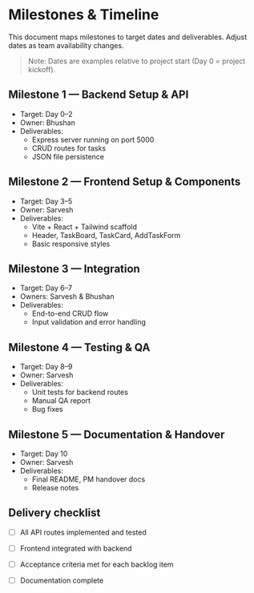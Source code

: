 # Milestones & Timeline

This document maps milestones to target dates and deliverables. Adjust dates as team availability changes.

> Note: Dates are examples relative to project start (Day 0 = project kickoff).

## Milestone 1 — Backend Setup & API
- Target: Day 0–2
- Owner: Bhushan
- Deliverables:
  - Express server running on port 5000
  - CRUD routes for tasks
  - JSON file persistence

## Milestone 2 — Frontend Setup & Components
- Target: Day 3–5
- Owner: Sarvesh
- Deliverables:
  - Vite + React + Tailwind scaffold
  - Header, TaskBoard, TaskCard, AddTaskForm
  - Basic responsive styles

## Milestone 3 — Integration
- Target: Day 6–7
- Owners: Sarvesh & Bhushan
- Deliverables:
  - End-to-end CRUD flow
  - Input validation and error handling

## Milestone 4 — Testing & QA
- Target: Day 8–9
- Owner: Sarvesh
- Deliverables:
  - Unit tests for backend routes
  - Manual QA report
  - Bug fixes

## Milestone 5 — Documentation & Handover
- Target: Day 10
- Owner: Sarvesh
- Deliverables:
  - Final README, PM handover docs
  - Release notes

## Delivery checklist
- [ ] All API routes implemented and tested
- [ ] Frontend integrated with backend
- [ ] Acceptance criteria met for each backlog item
- [ ] Documentation complete


